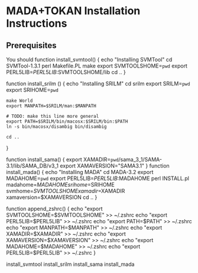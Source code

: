 MADA+TOKAN Installation Instructions
=

Prerequisites
-

You should 
function install_svmtool() {
    echo "Installing SVMTool"
    cd SVMTool-1.3.1
    perl Makefile.PL
    make
    export SVMTOOLSHOME=`pwd`
    export PERL5LIB=$PERL5LIB:$SVMTOOLSHOME/lib
    cd ..
}

function install_srilm () {
    echo "Installing SRILM"
    cd srilm
    export SRILM=`pwd`
    export SRIHOME=`pwd`
    
    make World
    export MANPATH=$SRILM/man:$MANPATH

    # TODO: make this line more general
    export PATH=$SRILM/bin/macosx:$SRILM/bin:$PATH
    ln -s bin/macosx/disambig bin/disambig

    cd ..
}

function install_sama() {
    export XAMADIR=`pwd`/sama_3_1/SAMA-3.1/lib/SAMA_DB/v3_1
    export XAMAVERSION="SAMA3.1"
}
function install_mada() {
    echo "Installing MADA"
    cd MADA-3.2
    export MADAHOME=`pwd`
    export PERL5LIB=$PERL5LIB:$MADAHOME
    perl INSTALL.pl madahome=$MADAHOME srihome=$SRIHOME svmhome=$SVMTOOLSHOME xamadir=$XAMADIR xamaversion=$XAMAVERSION
    cd ..
}

function append_zshrc() {
    echo "export SVMTOOLSHOME=$SVMTOOLSHOME" >> ~/.zshrc
    echo "export PERL5LIB=$PERL5LIB" >> ~/.zshrc
    echo "export PATH=$PATH" >> ~/.zshrc
    echo "export MANPATH=$MANPATH" >> ~/.zshrc
    echo "export XAMADIR=$XAMADIR" >> ~/.zshrc
    echo "export XAMAVERSION=$XAMAVERSION" >> ~/.zshrc
    echo "export MADAHOME=$MADAHOME" >> ~/.zshrc
    echo "export PERL5LIB=$PERL5LIB" >> ~/.zshrc
}
    
install_svmtool
install_srilm
install_sama
install_mada
